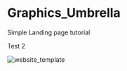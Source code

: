 # Graphics_Umbrella

Simple Landing page tutorial 

Test 2

![website_template](https://user-images.githubusercontent.com/29153070/31665622-5876c632-b341-11e7-9376-c147e8e50fc1.jpg)

